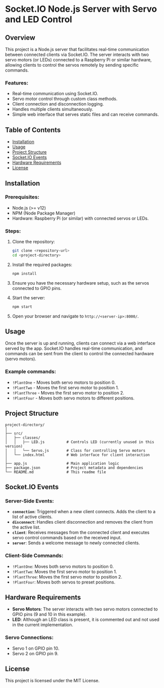 # Socket.IO Node.js Server with Servo and LED Control

## Overview

This project is a Node.js server that facilitates real-time communication between connected clients via Socket.IO. The server interacts with two servo motors (or LEDs) connected to a Raspberry Pi or similar hardware, allowing clients to control the servos remotely by sending specific commands.

### Features:
- Real-time communication using Socket.IO.
- Servo motor control through custom class methods.
- Client connection and disconnection logging.
- Handles multiple clients simultaneously.
- Simple web interface that serves static files and can receive commands.

## Table of Contents

- [Installation](#installation)
- [Usage](#usage)
- [Project Structure](#project-structure)
- [Socket.IO Events](#socketio-events)
- [Hardware Requirements](#hardware-requirements)
- [License](#license)

## Installation

### Prerequisites:
- Node.js (>= v12)
- NPM (Node Package Manager)
- Hardware: Raspberry Pi (or similar) with connected servos or LEDs.

### Steps:

1. Clone the repository:
   ```bash
   git clone <repository-url>
   cd <project-directory>
   ```

2. Install the required packages:
   ```bash
   npm install
   ```

3. Ensure you have the necessary hardware setup, such as the servos connected to GPIO pins.

4. Start the server:
   ```bash
   npm start
   ```

5. Open your browser and navigate to `http://<server-ip>:8000/`.

## Usage

Once the server is up and running, clients can connect via a web interface served by the app. Socket.IO handles real-time communication, and commands can be sent from the client to control the connected hardware (servo motors).

### Example commands:
- `!PlantOne` - Moves both servo motors to position 0.
- `!PlantTwo` - Moves the first servo motor to position 1.
- `!PlantThree` - Moves the first servo motor to position 2.
- `!PlantFour` - Moves both servo motors to different positions.

## Project Structure

```
project-directory/
│
├── src/
│   ├── classes/
│   │   ├── LED.js          # Controls LED (currently unused in this version)
│   │   └── Servo.js        # Class for controlling Servo motors
│   └── index.html          # Web interface for client interaction
│
├── app.js                  # Main application logic
├── package.json            # Project metadata and dependencies
└── README.md               # This readme file
```

## Socket.IO Events

### Server-Side Events:

- **`connection`**: Triggered when a new client connects. Adds the client to a list of active clients.
- **`disconnect`**: Handles client disconnection and removes the client from the active list.
- **`client`**: Receives messages from the connected client and executes servo control commands based on the received input.
- **`server`**: Sends a welcome message to newly connected clients.

### Client-Side Commands:
- `!PlantOne`: Moves both servo motors to position 0.
- `!PlantTwo`: Moves the first servo motor to position 1.
- `!PlantThree`: Moves the first servo motor to position 2.
- `!PlantFour`: Moves both servos to preset positions.

## Hardware Requirements

- **Servo Motors**: The server interacts with two servo motors connected to GPIO pins (9 and 10 in this example).
- **LED**: Although an LED class is present, it is commented out and not used in the current implementation.
  
### Servo Connections:
- Servo 1 on GPIO pin 10.
- Servo 2 on GPIO pin 9.

## License

This project is licensed under the MIT License.
